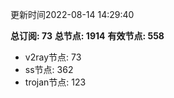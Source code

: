 更新时间2022-08-14 14:29:40

**总订阅: 73**
**总节点: 1914**
**有效节点: 558**
- v2ray节点: 73
- ss节点: 362
- trojan节点: 123
